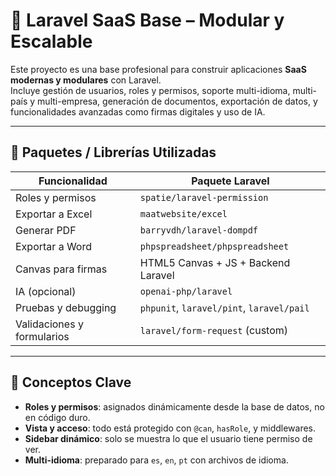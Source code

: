 # 🚀 Laravel SaaS Base – Modular y Escalable

Este proyecto es una base profesional para construir aplicaciones **SaaS modernas y modulares** con Laravel.  
Incluye gestión de usuarios, roles y permisos, soporte multi-idioma, multi-país y multi-empresa, generación de documentos, exportación de datos, y funcionalidades avanzadas como firmas digitales y uso de IA.

---


## 🧰 Paquetes / Librerías Utilizadas

| Funcionalidad                     | Paquete Laravel                          |
|----------------------------------|------------------------------------------|
| Roles y permisos                 | `spatie/laravel-permission`              |
| Exportar a Excel                 | `maatwebsite/excel`                      |
| Generar PDF                      | `barryvdh/laravel-dompdf`                |
| Exportar a Word                  | `phpspreadsheet/phpspreadsheet`          |
| Canvas para firmas               | HTML5 Canvas + JS + Backend Laravel      |
| IA (opcional)                    | `openai-php/laravel`                     |
| Pruebas y debugging              | `phpunit`, `laravel/pint`, `laravel/pail`|
| Validaciones y formularios       | `laravel/form-request` (custom)          |

---

## 🧠 Conceptos Clave

- **Roles y permisos**: asignados dinámicamente desde la base de datos, no en código duro.
- **Vista y acceso**: todo está protegido con `@can`, `hasRole`, y middlewares.
- **Sidebar dinámico**: solo se muestra lo que el usuario tiene permiso de ver.
- **Multi-idioma**: preparado para `es`, `en`, `pt` con archivos de idioma.
